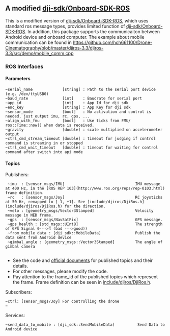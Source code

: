 ## A modified [dji-sdk/Onboard-SDK-ROS](https://github.com/dji-sdk/Onboard-SDK-ROS) ##

This is a modified version of [dji-sdk/Onboard-SDK-ROS](https://github.com/dji-sdk/Onboard-SDK-ROS), which uses standard ros message types, provides limited function of [dji-sdk/Onboard-SDK-ROS](https://github.com/dji-sdk/Onboard-SDK-ROS). In addition, this package supports the communicaiton between Android device and onboard computer. The example about mobile communication can be found in https://github.com/hch661100/Drone-Cinematography/blob/master/djiros-3.3/djiros-3.3/src/demo/mobile_comm.cpp


### ROS Interfaces ###

#### Parameters ####
```
~serial_name             [string] : Path to the serial port device (e.g. /dev/ttyUSB0)
~baud_rate               [int]    : Baudrate for serial port
~app_id                  [int]    : App Id for dji sdk
~enc_key                 [string] : App Key for dji sdk
~sensor_mode             [bool]   : No activation and control is needed, just output imu, rc, gps, ...
~align_with_fmu          [bool]   : Use ticks from FMU/ ros::Time::now() when data is received.
~gravity                 [double] : scale multiplied on accelerometer output
~ctrl_cmd_stream_timeout [double] : timeout for judging if control command is streaming in or stopped
~ctrl_cmd_wait_timeout   [double] : timeout for waiting for control command after switch into api mode
```

#### Topics ###

Publishers:

```
 ~imu  : [sensor_msgs/IMU]                               IMU message at 400 Hz, in the [ROS REP 103](http://www.ros.org/reps/rep-0103.html) frame definition.
 ~rc   : [sensor_msgs/Joy]                               RC joysticks at 50 Hz, remapped to [-1, +1]. See [include/djiros/DjiRos.h](include/djiros/DjiRos.h) for the direction.
 ~velo : [geometry_msgs/Vector3Stamped]                  Velocity message in NED frame.
 ~gps  : [sensor_msgs/NavSatFix]                         GPS message.
 ~gps_health : [std_msgs::UInt8]                         The strength of GPS Signal 0--->4 (bad --->good))
 ~from_mobile_data : [dji_sdk::MobileData]               Publish the data sent from Android device
 ~gimbal_angle : [geometry_msgs::Vector3Stamped]         The angle of gimbal camera
 
```

* See the code and [official documents](https://developer.dji.com/onboard-sdk/documentation/) for published topics and their details.
* For other messages, please modify the code.
* Pay attention to the frame_id of the published topics which represent the frame. Frame definition can be seen in [include/djiros/DjiRos.h](include/djiros/DjiRos.h).

Subscribers:
```
~ctrl: [sensor_msgs/Joy] For controlling the drone
~
```
Services:
```
~send_data_to_mobile : [dji_sdk::SendMobileData]          Send Data to Android device
```
<!-- #### TODO #### -->


